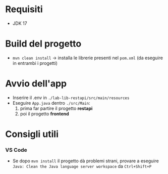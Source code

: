 # Requisiti
- JDK 17

# Build del progetto
- `mvn clean install` → installa le librerie presenti nel `pom.xml` (da eseguire in entrambi i progetti)

# Avvio dell'app
- Inserire il .env in `./lab-lib-restapi/src/main/resources`
- Eseguire `App.java` dentro `./src/Main`:
  1. prima far partire il progetto **restapi**
  2. poi il progetto **frontend**

# Consigli utili
### VS Code
- Se dopo `mvn install` il progetto dà problemi strani, provare a eseguire `Java: Clean the Java language server workspace` da `Ctrl+Shift+P`
